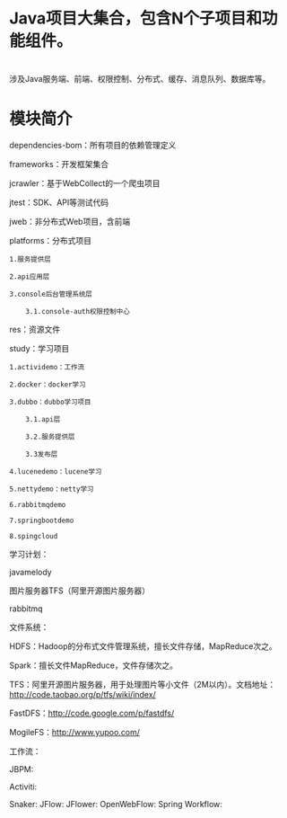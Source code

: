 # Java项目大集合，包含N个子项目和功能组件。
#
涉及Java服务端、前端、权限控制、分布式、缓存、消息队列、数据库等。

# 模块简介

dependencies-bom：所有项目的依赖管理定义

frameworks：开发框架集合

jcrawler：基于WebCollect的一个爬虫项目

jtest：SDK、API等测试代码

jweb：非分布式Web项目，含前端

platforms：分布式项目

    1.服务提供层

    2.api应用层

    3.console后台管理系统层

        3.1.console-auth权限控制中心

res：资源文件

study：学习项目

    1.actividemo：工作流

    2.docker：docker学习

    3.dubbo：dubbo学习项目

        3.1.api层

        3.2.服务提供层

        3.3发布层

    4.lucenedemo：lucene学习

    5.nettydemo：netty学习

    6.rabbitmqdemo

    7.springbootdemo

    8.spingcloud




学习计划：

javamelody

图片服务器TFS（阿里开源图片服务器）

rabbitmq



文件系统：

HDFS：Hadoop的分布式文件管理系统，擅长文件存储，MapReduce次之。

Spark：擅长文件MapReduce，文件存储次之。

TFS：阿里开源图片服务器，用于处理图片等小文件（2M以内）。文档地址：http://code.taobao.org/p/tfs/wiki/index/

FastDFS：http://code.google.com/p/fastdfs/

MogileFS：http://www.yupoo.com/



工作流：

JBPM:

Activiti:


Snaker:
JFlow:
JFlower:
OpenWebFlow:
Spring Workflow:


